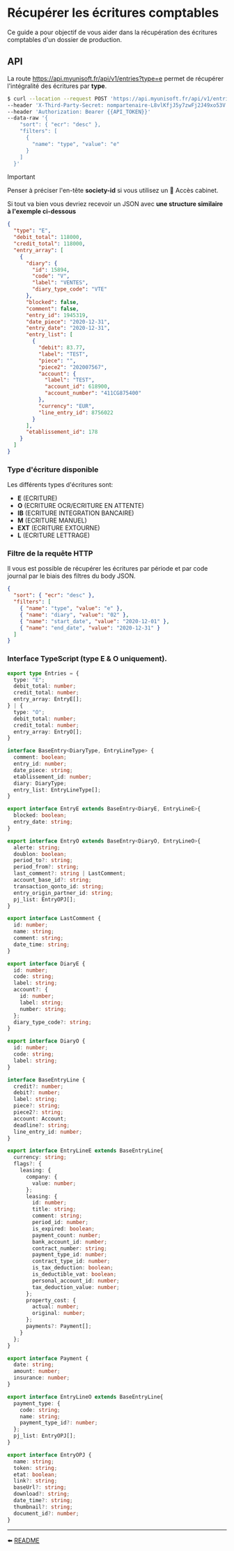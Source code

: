 # Récupérer les écritures comptables

Ce guide a pour objectif de vous aider dans la récupération des écritures comptables d'un dossier de production.

## API

La route https://api.myunisoft.fr/api/v1/entries?type=e permet de récupérer l'intégralité des écritures par **type**.

```bash
$ curl --location --request POST 'https://api.myunisoft.fr/api/v1/entries?type=e' \
--header 'X-Third-Party-Secret: nompartenaire-L8vlKfjJ5y7zwFj2J49xo53V' \
--header 'Authorization: Bearer {{API_TOKEN}}'
--data-raw '{
    "sort": { "ecr": "desc" },
    "filters": [
      {
        "name": "type", "value": "e"
      }
    ]
  }'
```

> [!IMPORTANT]
> Penser à préciser l'en-tête **society-id** si vous utilisez un 🔹 Accès cabinet.

Si tout va bien vous devriez recevoir un JSON avec **une structure similaire à l'exemple ci-dessous**

```json
{
  "type": "E",
  "debit_total": 118000,
  "credit_total": 118000,
  "entry_array": [
    {
      "diary": {
        "id": 15894,
        "code": "V",
        "label": "VENTES",
        "diary_type_code": "VTE"
      },
      "blocked": false,
      "comment": false,
      "entry_id": 1945319,
      "date_piece": "2020-12-31",
      "entry_date": "2020-12-31",
      "entry_list": [
        {
          "debit": 83.77,
          "label": "TEST",
          "piece": "",
          "piece2": "202007567",
          "account": {
            "label": "TEST",
            "account_id": 618900,
            "account_number": "411CG875400"
          },
          "currency": "EUR",
          "line_entry_id": 8756022
        }
      ],
      "etablissement_id": 178
    }
  ]
}
```

### Type d'écriture disponible

Les différents types d'écritures sont:

- **E** (ECRITURE)
- **O** (ECRITURE OCR/ECRITURE EN ATTENTE)
- **IB** (ECRITURE INTEGRATION BANCAIRE)
- **M** (ECRITURE MANUEL)
- **EXT** (ECRITURE EXTOURNE)
- **L** (ECRITURE LETTRAGE)

### Filtre de la requête HTTP

Il vous est possible de récupérer les écritures par période et par code journal par le biais des filtres du body JSON.

```json
{
  "sort": { "ecr": "desc" },
  "filters": [
    { "name": "type", "value": "e" },
    { "name": "diary", "value": "02" },
    { "name": "start_date", "value": "2020-12-01" },
    { "name": "end_date", "value": "2020-12-31" }
  ]
}
```

### Interface TypeScript (type E & O uniquement).

```ts
export type Entries = {
  type: "E";
  debit_total: number;
  credit_total: number;
  entry_array: EntryE[];
} | {
  type: "O";
  debit_total: number;
  credit_total: number;
  entry_array: EntryO[];
}

interface BaseEntry<DiaryType, EntryLineType> {
  comment: boolean;
  entry_id: number;
  date_piece: string;
  etablissement_id: number;
  diary: DiaryType;
  entry_list: EntryLineType[];
}

export interface EntryE extends BaseEntry<DiaryE, EntryLineE>{
  blocked: boolean;
  entry_date: string;
}

export interface EntryO extends BaseEntry<DiaryO, EntryLineO>{
  alerte: string;
  doublon: boolean;
  period_to?: string;
  period_from?: string;
  last_comment?: string | LastComment;
  account_base_id?: string;
  transaction_qonto_id: string;
  entry_origin_partner_id: string;
  pj_list: EntryOPJ[];
}

export interface LastComment {
  id: number;
  name: string;
  comment: string;
  date_time: string;
}

export interface DiaryE {
  id: number;
  code: string;
  label: string;
  account?: {
    id: number;
    label: string;
    number: string;
  };
  diary_type_code?: string;
}

export interface DiaryO {
  id: number;
  code: string;
  label: string;
}

interface BaseEntryLine {
  credit?: number;
  debit?: number;
  label: string;
  piece?: string;
  piece2?: string;
  account: Account;
  deadline?: string;
  line_entry_id: number;
}

export interface EntryLineE extends BaseEntryLine{
  currency: string;
  flags?: {
    leasing: {
      company: {
        value: number;
      };
      leasing: {
        id: number;
        title: string;
        comment: string;
        period_id: number;
        is_expired: boolean;
        payment_count: number;
        bank_account_id: number;
        contract_number: string;
        payment_type_id: number;
        contract_type_id: number;
        is_tax_deduction: boolean;
        is_deductible_vat: boolean;
        personal_account_id: number;
        tax_deduction_value: number;
      };
      property_cost: {
        actual: number;
        original: number;
      };
      payments?: Payment[];
    }
  };
}

export interface Payment {
  date: string;
  amount: number;
  insurance: number;
}

export interface EntryLineO extends BaseEntryLine{
  payment_type: {
    code: string;
    name: string;
    payment_type_id?: number;
  };
  pj_list: EntryOPJ[];
}

export interface EntryOPJ {
  name: string;
  token: string;
  etat: boolean;
  link?: string;
  baseUrl?: string;
  download?: string;
  date_time?: string;
  thumbnail?: string;
  document_id?: number;
}
```

---

⬅️ [README](../../../../README.md)
